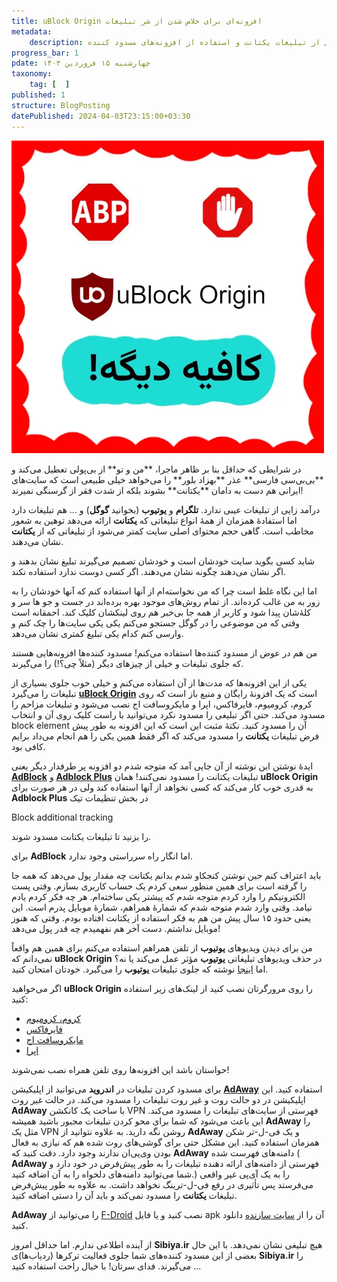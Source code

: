 ```yaml
---
title: uBlock Origin افزونه‌ای برای خلاص شدن از شر تبلیغات
metadata: 
    description: استفاده بی‌رویه بعضی از سایت‌های ایرانی از تبلیغات یکتانت و استفاده از افزونه‌های مسدود کننده adblock plus و uBlock Origin
progress_bar: 1
pdate: چهارشنبه ۱۵ فروردین ۱۴۰۳
taxonomy:
    tag: [  ]
published: 1
structure: BlogPosting
datePublished: 2024-04-03T23:15:00+03:30
---
```

![ افزونه‌های مسدود کنند تبلیغات ](block.webp?classes=center&loading=lazy)
<div class="align-center">
</div>
در شرایطی که حداقل بنا بر ظاهر ماجرا، **من و تو** از بی‌پولی تعطیل می‌کند و **بی‌بی‌سی فارسی** عذر **بهزاد بلور** را می‌خواهد خیلی طبیعی است که سایت‌های ایرانی هم دست به دامان **یکتانت** بشوند بلکه از شدت فقر از گرسنگی نمیرند!

درآمد زایی از تبلیغات عیبی ندارد. **تلگرام** و **یوتیوب** (بخوانید **گوگل**) و ... هم تبلیغات دارد اما استفادهٔ همزمان از همهٔ انواع تبلیغاتی که **یکتانت** ارائه می‌دهد توهین به شعور مخاطب است. گاهی حجم محتوای اصلی سایت کمتر می‌شود از تبلیغاتی که از **یکتانت** نشان می‌دهند.

شاید کسی بگوید سایت خودشان است و خودشان تصمیم می‌گیرند تبلیغ نشان بدهند و اگر نشان می‌دهند چگونه نشان می‌دهند. اگر کسی دوست ندارد استفاده نکند. 

اما این نگاه غلط است چرا که من نخواسته‌ام از آنها استفاده کنم که آنها خودشان را به زور به من غالب کرده‌اند. از تمام روش‌های موجود بهره‌ برده‌اند در جست و جو ها سر و کله‌ٔ‌شان پیدا شود و کاربر از همه جا بی‌خبر هم روی لینکشان کلیک کند. احمقانه است وقتی که من موضوعی را در گوگل جستجو می‌کنم یکی یکی سایت‌ها را چک کنم و وارسی کنم کدام یکی تبلیغ کمتری نشان می‌دهد.

من هم در عوض از مسدود کننده‌ها استفاده می‌کنم! مسدود کننده‌ها افزونه‌هایی هستند که جلوی تبلیغات و خیلی از چیزهای دیگر (مثلاً چی؟!) را می‌گیرند.

یکی از این افزونه‌ها که مدت‌ها از آن استفاده می‌کنم و خیلی خوب جلوی بسیاری از تبلیغات را می‌گیرد 
[**uBlock Origin**](https://ublockorigin.com/)
است که یک افزونهٔ رایگان و منبع باز است که روی کروم، کرومیوم، فایرفاکس، اپرا و مایکروسافت اج نصب می‌شود و تبلیغات مزاحم را مسدود می‌کند. حتی اگر تبلیغی را مسدود نکرد می‌توانید با راست کلیک روی آن و انتخاب 
block element
آن را مسدود کنید. نکتهٔ مثبت این است که این افزونه به طور پیش فرض تبلیغات **یکتانت** را مسدود می‌کند که اگر فقط همین یکی را هم انجام می‌داد برایم کافی بود.

ایدهٔ نوشتن این نوشته از آن جایی آمد که متوجه شدم دو افزونه پر طرفدار دیگر یعنی 
[**AdBlock**](https://getadblock.com/)
و
[**Adblock Plus**](https://adblockplus.org/)
تبلیغات یکتانت را مسدود نمی‌کنند! همان 
**uBlock Origin**
به قدری خوب کار می‌کند که کسی نخواهد از آنها استفاده کند ولی در هر صورت
برای 
**Adblock Plus**
در بخش تنظیمات تیک 

Block additional tracking

را بزنید تا تبلیغات یکتانت مسدود شوند.

 برای 
**AdBlock**
اما انگار راه سرراستی وجود ندارد. 


باید اعتراف کنم حین نوشتن کنجکاو شدم بدانم یکتانت چه مقدار پول می‌دهد که همه جا را گرفته است برای همین منظور سعی کردم یک حساب کاربری بسازم. وقتی پست الکترونیکم را وارد کردم متوجه شدم که پیشتر یکی ساخته‌ام. هر چه فکر کردم یادم نیامد. وقتی وارد شدم متوجه شدم که شمارهٔ همراهم، شمارهٔ موبایل پدرم است. این یعنی حدود ۱۵ سال پیش من هم به فکر استفاده از یکتانت افتاده بودم. وقتی که هنوز موبایل نداشتم. دست آخر هم نفهمیدم چه قدر پول می‌دهد!

من برای دیدن ویدیوهای **یوتیوب** از تلفن همراهم استفاده می‌کنم برای همین هم واقعاً نمی‌دانم که 
**uBlock Origin**
 در حذف ویدیوهای تبلیغاتی **یوتیوب** مؤثر عمل می‌کند یا نه؟ اما 
[اینجا](https://allaboutcookies.org/ublock-origin-review#:~:text=Adblock%20Plus%20and%20uBlock%20Origin,CPU%20memory%20to%20run%20effectively.) نوشته که جلوی تبلیغات **یوتیوب** را می‌گیرد. خودتان امتحان کنید.

اگر می‌خواهید 
**uBlock Origin**
را روی مرورگرتان نصب کنید از لینک‌های زیر استفاده کنید:

- [کروم، کرومیوم](https://chrome.google.com/webstore/detail/ublock-origin/cjpalhdlnbpafiamejdnhcphjbkeiagm)
- [فایرفاکس](https://addons.mozilla.org/en-US/firefox/addon/ublock-origin/)
- [مایکروسافت اج](https://microsoftedge.microsoft.com/addons/detail/ublock-origin/odfafepnkmbhccpbejgmiehpchacaeak)
- [اپرا](https://addons.opera.com/en/extensions/details/ublock/)

حواستان باشد این افزونه‌ها روی تلفن همراه نصب نمی‌شوند!

برای مسدود کردن تبلیغات در **اندروید** می‌توانید از اپلیکیشن 
[**AdAway**](https://adaway.org/)
استفاده کنید. این اپلیکیشن در دو حالت روت و غیر روت تبلیغات را مسدود می‌کند. در حالت غیر روت 
**AdAway**
با ساخت یک کانکشن 
VPN
فهرستی از سایت‌های تبلیغات را مسدود می‌کند. این باعث می‌شود که شما برای محو کردن تبلیغات مجبور باشید همیشه 
**AdAway**
را مثل یک 
VPN
روشن نگه دارید. به علاوه نتوانید از
**AdAway**
و یک فی-ل-تر شکن همزمان استفاده کنید. این مشکل حتی برای گوشی‌های روت شده هم که نیازی به فعال بودن وی‌پی‌ان ندارند وجود دارد. دقت کنید که 
**AdAway**
  دامنه‌های فهرست شده (
**AdAway**
فهرستی از دامنه‌های ارائه دهنده تبلیغات را به طور پیش‌فرض در خود دارد و شما می‌توانید دامنه‌های دلخواه را به آن اضافه کنید.)
 را به یک آی‌پی غیر واقعی می‌فرستد  پس تأثیری در رفع فی-ل-ترینگ نخواهد داشت. به علاوه به طور پیش‌فرض تبلیغات **یکتانت** را مسدود نمی‌کند و باید آن را دستی اضافه کنید.

**AdAway** 
را می‌توانید از 
[F-Droid](https://f-droid.org/packages/org.adaway/)
نصب کنید و یا فایل
apk
آن را از
[سایت سازنده](https://app.adaway.org/adaway.apk)
دانلود کنید.

از آینده اطلاعی ندارم. اما حداقل امروز 
**Sibiya.ir**
هیچ تبلیغی نشان نمی‌دهد. با این حال بعضی از این مسدود کننده‌های شما جلوی فعالیت ترکرها (ردیاب‌ها)ی 
**Sibiya.ir**
را می‌گیرند. فدای سرتان! با خیال راحت استفاده کنید ...
